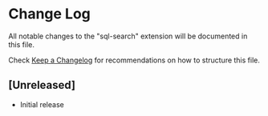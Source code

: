 # Change Log

All notable changes to the "sql-search" extension will be documented in this file.

Check [Keep a Changelog](http://keepachangelog.com/) for recommendations on how to structure this file.

## [Unreleased]

- Initial release